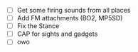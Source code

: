 -[ ] Get some firing sounds from all places
-[ ] Add FM attachments (BO2, MP5SD)
-[ ] Fix the Stance
-[ ] CAP for sights and gadgets
-[ ] owo